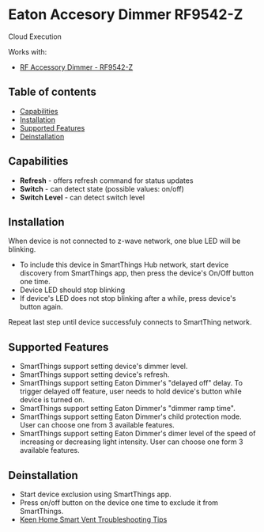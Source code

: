 # Eaton Accesory Dimmer RF9542-Z

Cloud Execution

Works with:

* [RF Accessory Dimmer - RF9542-Z](http://www.cooperindustries.com/content/public/en/wiring_devices/products/lighting_controls/aspire_rf_wireless/dimmers/aspire_rf_accessory_w_leds_rf9542_z_.html)

## Table of contents

* [Capabilities](#capabilities)
* [Installation](#installation)
* [Supported Features](#supported-features)
* [Deinstallation](#deinstallation)

## Capabilities

* **Refresh** - offers refresh command for status updates
* **Switch** - can detect state (possible values: on/off)
* **Switch Level** - can detect switch level


## Installation

When device is not connected to z-wave network, one blue LED will be blinking.

* To include this device in SmartThings Hub network, start device discovery from SmartThings app, then press the device's On/Off button one time.
* Device LED should stop blinking
* If device's LED does not stop blinking after a while, press device's button again.

Repeat last step until device successfuly connects to SmartThing network.

## Supported Features

* SmartThings support setting device's dimmer level.
* SmartThings support setting device's refresh.
* SmartThings support setting Eaton Dimmer's "delayed off" delay. To trigger delayed off feature, user needs to hold device's button while device is turned on.
* SmartThings support setting Eaton Dimmer's "dimmer ramp time".
* SmartThings support setting Eaton Dimmer's child protection mode. User can choose one from 3 available features.
* SmartThings support setting Eaton Dimmer's dimer level of the speed of increasing or decreasing light intensity. User can choose one form 3 available features.


## Deinstallation

* Start device exclusion using SmartThings app.
* Press on/off button on the device one time to exclude it from SmartThings.
* [Keen Home Smart Vent Troubleshooting Tips](https://support.smartthings.com/hc/en-us/articles/205302050-Keen-Home-Smart-Vent)
